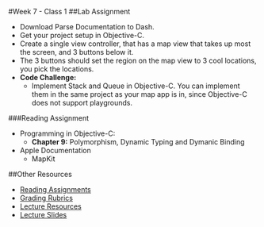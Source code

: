 #Week 7 - Class 1
##Lab Assignment
* Download Parse Documentation to Dash.
* Get your project setup in Objective-C.
* Create a single view controller, that has a map view that takes up most the screen, and 3 buttons below it.
* The 3 buttons should set the region on the map view to 3 cool locations, you pick the locations.
* **Code Challenge:**
	* Implement Stack and Queue in Objective-C. You can implement them in the same project as your map app is in, since Objective-C does not support playgrounds.

###Reading Assignment
* Programming in Objective-C:
  * **Chapter 9:** Polymorphism, Dynamic Typing and Dymanic Binding
* Apple Documentation
  * MapKit

##Other Resources
* [Reading Assignments](../../Resources/ra-grading-standard/)
* [Grading Rubrics](../../Resources/)
* [Lecture Resources](lecture/)
* [Lecture Slides](https://www.icloud.com/keynote/000e-ROI5X3oeYQ3f_MUzdzgA#Week7_Day1)
